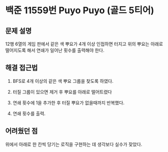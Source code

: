 # 백준 11559번 Puyo Puyo (골드 5티어)

## 문제 설명

12행 6열의 게임 판에서 같은 색 뿌요가 4개 이상 인접하면 터지고 위의 뿌요는 아래로 떨어지도록 해서 연쇄가 일어난 횟수를 출력해야 한다.

## 해결 접근법

1. BFS로 4개 이상의 같은 색 뿌요 그룹을 찾도록 하였다.

2. 터질 그룹이 있으면 제거 후 뿌요를 아래로 떨어트렸다

3. 연쇄 횟수에 1을 추가한 후 터질 뿌요가 없을때까지 반복했다.

4. 연쇄 횟수를 출력.

## 어려웠던 점

위에서 아래로 한 칸씩 당기는 로직을 구현하는 데 생각보다 실수가 잦았다.
